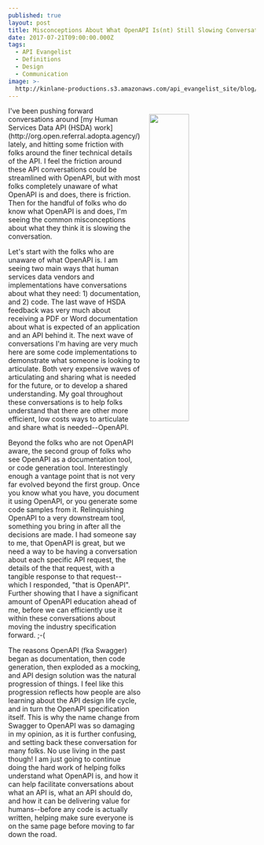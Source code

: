 ```yaml
---
published: true
layout: post
title: Misconceptions About What OpenAPI Is(nt) Still Slowing Conversations
date: 2017-07-21T09:00:00.000Z
tags:
  - API Evangelist
  - Definitions
  - Design
  - Communication
image: >-
  http://kinlane-productions.s3.amazonaws.com/api_evangelist_site/blog/desert_dragon_light_dali.jpg
---
```

<p><img src="http://kinlane-productions.s3.amazonaws.com/api_evangelist_site/blog/desert_dragon_light_dali.jpg" align="right" width="40%" style="padding: 15px;" /></p>I've been pushing forward conversations around [my Human Services Data API (HSDA) work](http://org.open.referral.adopta.agency/) lately, and hitting some friction with folks around the finer technical details of the API. I feel the friction around these API conversations could be streamlined with OpenAPI, but with most folks completely unaware of what OpenAPI is and does, there is friction. Then for the handful of folks who do know what OpenAPI is and does, I'm seeing the common misconceptions about what they think it is slowing the conversation.

Let's start with the folks who are unaware of what OpenAPI is. I am seeing two main ways that human services data vendors and implementations have conversations about what they need: 1) documentation, and 2) code. The last wave of HSDA feedback was very much about receiving a PDF or Word documentation about what is expected of an application and an API behind it. The next wave of conversations I'm having are very much here are some code implementations to demonstrate what someone is looking to articulate. Both very expensive waves of articulating and sharing what is needed for the future, or to develop a shared understanding. My goal throughout these conversations is to help folks understand that there are other more efficient, low costs ways to articulate and share what is needed--OpenAPI.

Beyond the folks who are not OpenAPI aware, the second group of folks who see OpenAPI as a documentation tool, or code generation tool. Interestingly enough a vantage point that is not very far evolved beyond the first group. Once you know what you have, you document it using OpenAPI, or you generate some code samples from it. Relinquishing OpenAPI to a very downstream tool, something you bring in after all the decisions are made. I had someone say to me, that OpenAPI is great, but we need a way to be having a conversation about each specific API request, the details of the that request, with a tangible response to that request--which I responded, "that is OpenAPI". Further showing that I have a significant amount of OpenAPI education ahead of me, before we can efficiently use it within these conversations about moving the industry specification forward. ;-(

The reasons OpenAPI (fka Swagger) began as documentation, then code generation, then exploded as a mocking, and API design solution was the natural progression of things. I feel like this progression reflects how people are also learning about the API design life cycle, and in turn the OpenAPI specification itself. This is why the name change from Swagger to OpenAPI was so damaging in my opinion, as it is further confusing, and setting back these conversation for many folks. No use living in the past though! I am just going to continue doing the hard work of helping folks understand what OpenAPI is, and how it can help facilitate conversations about what an API is, what an API should do, and how it can be delivering value for humans--before any code is actually written, helping make sure everyone is on the same page before moving to far down the road.
